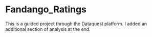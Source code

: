 # Fandango_Ratings

This is a guided project through the Dataquest platform. I added an additional section of analysis at the end.
